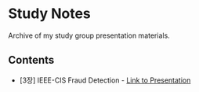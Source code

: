 # Study Notes
Archive of my study group presentation materials.

## Contents
- [3장] IEEE-CIS Fraud Detection - [Link to Presentation](https://stock030730.notion.site/3-IEEE-CIS-Fraud-Detection-1a53b28f2b88801c98a9f296c5e867b5)
